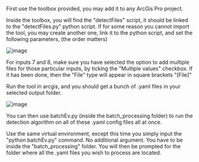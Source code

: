 First use the toolbox provided, you may add it to any ArcGis Pro project.

Inside the toolbox, you will find the "detectFiles" script, it should be linked to the "detectFiles.py" python script.
If for some reason you cannot import the tool, you may create another one, link it to the python script, and set the following parameters, (the order matters)

![image](https://user-images.githubusercontent.com/93572721/142226467-7bf06b84-4fbc-48f9-aa50-1311c6558d85.png)

For inputs 7 and 8, make sure you have selected the option to add multiple files for those particular inputs, by ticking the "Multiple values" checkbox. If it has been done, then the "File" type will appear in square brackets "[File]"

Run the tool in arcgis, and you should get a bunch of .yaml files in your selected output folder.

![image](https://user-images.githubusercontent.com/93572721/142234654-58794821-7520-40d2-9450-b30be977f311.png)


You can then use batchEv.py (inside the batch_processing folder) to run the detection algorithm on all of these .yaml config files all at once.

Use the same virtual environment, except this time you simply input the "python batchEv.py" command. No additional argument. You have to be inside the "batch_processing" folder. You will then be prompted for the folder where all the .yaml files you wish to process are located.
